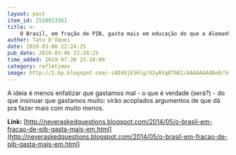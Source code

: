 ```yaml
---
layout: post
item_id: 2510923361
title: >-
    O Brasil, em fração de PIB, gasta mais em educação do que a Alemanha. E daí?
author: Tatu D'Oquei
date: 2019-03-06 22:24:25
pub_date: 2019-03-06 22:24:25
time_added: 2019-07-20 23:10:00
category: refletimos
image: http://2.bp.blogspot.com/-iADV6jE56lg/U2yAYq8T08I/AAAAAAAABo0/56qlIofRt58/w1200-h630-p-k-no-nu/investimentoxPISA2009.png
---
```


A ideia é menos enfatizar que gastamos mal - o que é verdade (será?) - do que insinuar que gastamos muito: virão acoplados argumentos de que dá pra fazer mais com muito menos.

**Link:** [http://neveraskedquestions.blogspot.com/2014/05/o-brasil-em-fracao-de-pib-gasta-mais-em.html](http://neveraskedquestions.blogspot.com/2014/05/o-brasil-em-fracao-de-pib-gasta-mais-em.html)

